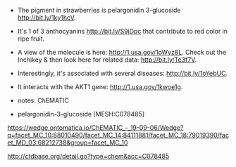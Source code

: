 
* The pigment in strawberries is pelargonidin 3-glucoside http://bit.ly/1ky1hcV. 
* It's 1 of 3 anthocyanins http://bit.ly/S9jDpc that contribute to red color in ripe fruit. 
* A view of the molecule is here: http://1.usa.gov/1oWyz8L. Check out the Inchikey & then look here for related data: http://bit.ly/Te3f7V.

* Interestingly, it's associated with several diseases: http://bit.ly/1oYebUC. 
* It interacts with the AKT1 gene: http://1.usa.gov/1kwoe1g.


* notes: ChEMATIC
* pelargonidin-3-glucoside [MESH:C078485]

https://wedge.ontomatica.io/ChEMATIC_-_19-09-06/Wedge?q=facet_MC_10:88010490/facet_MC_14:84111881/facet_MC_18:79019390/facet_MD_03:68212738&group=facet_MC_10

http://ctdbase.org/detail.go?type=chem&acc=C078485
